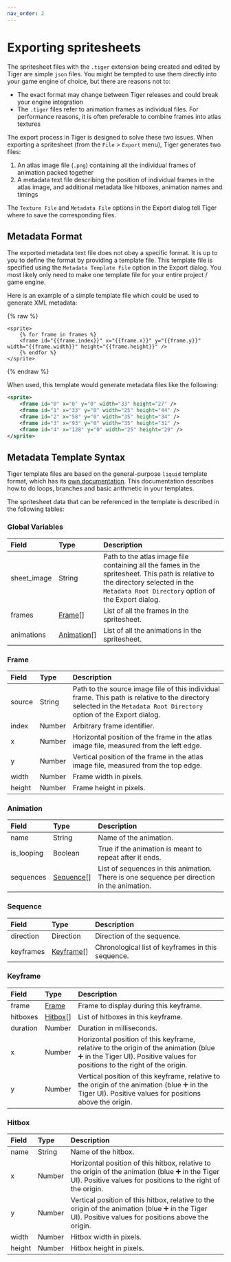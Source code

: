 ```yaml
---
nav_order: 2
---
```


# Exporting spritesheets

The spritesheet files with the `.tiger` extension being created and edited by Tiger are simple `json` files. You might be tempted to use them directly into your game engine of choice, but there are reasons not to:

- The exact format may change between Tiger releases and could break your engine integration
- The `.tiger` files refer to animation frames as individual files. For performance reasons, it is often preferable to combine frames into atlas textures

The export process in Tiger is designed to solve these two issues. When exporting a spritesheet (from the `File` > `Export` menu), Tiger generates two files:

1. An atlas image file (`.png`) containing all the individual frames of animation packed together
2. A metadata text file describing the position of individual frames in the atlas image, and additional metadata like hitboxes, animation names and timings

The `Texture File` and `Metadata File` options in the Export dialog tell Tiger where to save the corresponding files.

## Metadata Format

The exported metadata text file does not obey a specific format. It is up to you to define the format by providing a template file. This template file is specified using the `Metadata Template File` option in the Export dialog. You most likely only need to make one template file for your entire project / game engine.

Here is an example of a simple template file which could be used to generate XML metadata:

{% raw %}

```liquid
<sprite>
	{% for frame in frames %}
	<frame id="{{frame.index}}" x="{{frame.x}}" y="{{frame.y}}" width="{{frame.width}}" height="{{frame.height}}" />
	{% endfor %}
</sprite>
```

{% endraw %}

When used, this template would generate metadata files like the following:

```xml
<sprite>
	<frame id="0" x="0" y="0" width="33" height="27" />
	<frame id="1" x="33" y="0" width="25" height="44" />
	<frame id="2" x="58" y="0" width="35" height="34" />
	<frame id="3" x="93" y="0" width="35" height="31" />
	<frame id="4" x="128" y="0" width="25" height="29" />
</sprite>
```

## Metadata Template Syntax

Tiger template files are based on the general-purpose `liquid` template format, which has its [own documentation](https://shopify.github.io/liquid). This documentation describes how to do loops, branches and basic arithmetic in your templates.

The spritesheet data that can be referenced in the template is described in the following tables:

### Global Variables

| Field       | Type                      | Description                                                                                                                                                                             |
| :---------- | :------------------------ | :-------------------------------------------------------------------------------------------------------------------------------------------------------------------------------------- |
| sheet_image | String                    | Path to the atlas image file containing all the fames in the spritesheet. This path is relative to the directory selected in the `Metadata Root Directory` option of the Export dialog. |
| frames      | [Frame](#frame)[]         | List of all the frames in the spritesheet.                                                                                                                                              |
| animations  | [Animation](#animation)[] | List of all the animations in the spritesheet.                                                                                                                                          |

### Frame

| Field  | Type   | Description                                                                                                                                                           |
| :----- | :----- | :-------------------------------------------------------------------------------------------------------------------------------------------------------------------- |
| source | String | Path to the source image file of this individual frame. This path is relative to the directory selected in the `Metadata Root Directory` option of the Export dialog. |
| index  | Number | Arbitrary frame identifier.                                                                                                                                           |
| x      | Number | Horizontal position of the frame in the atlas image file, measured from the left edge.                                                                                |
| y      | Number | Vertical position of the frame in the atlas image file, measured from the top edge.                                                                                   |
| width  | Number | Frame width in pixels.                                                                                                                                                |
| height | Number | Frame height in pixels.                                                                                                                                               |

### Animation

| Field      | Type                    | Description                                                                                |
| :--------- | :---------------------- | :----------------------------------------------------------------------------------------- |
| name       | String                  | Name of the animation.                                                                     |
| is_looping | Boolean                 | True if the animation is meant to repeat after it ends.                                    |
| sequences  | [Sequence](#sequence)[] | List of sequences in this animation. There is one sequence per direction in the animation. |

### Sequence

| Field     | Type                    | Description                                       |
| :-------- | :---------------------- | :------------------------------------------------ |
| direction | Direction               | Direction of the sequence.                        |
| keyframes | [Keyframe](#keyframe)[] | Chronological list of keyframes in this sequence. |

### Keyframe

| Field    | Type                | Description                                                                                                                                                        |
| :------- | :------------------ | :----------------------------------------------------------------------------------------------------------------------------------------------------------------- |
| frame    | [Frame](#frame)     | Frame to display during this keyframe.                                                                                                                             |
| hitboxes | [Hitbox](#hitbox)[] | List of hitboxes in this keyframe.                                                                                                                                 |
| duration | Number              | Duration in milliseconds.                                                                                                                                          |
| x        | Number              | Horizontal position of this keyframe, relative to the origin of the animation (blue ➕ in the Tiger UI). Positive values for positions to the right of the origin. |
| y        | Number              | Vertical position of this keyframe, relative to the origin of the animation (blue ➕ in the Tiger UI). Positive values for positions above the origin.             |

### Hitbox

| Field  | Type   | Description                                                                                                                                                      |
| :----- | :----- | :--------------------------------------------------------------------------------------------------------------------------------------------------------------- |
| name   | String | Name of the hitbox.                                                                                                                                              |
| x      | Number | Horizontal position of this hitbox, relative to the origin of the animation (blue ➕ in the Tiger UI). Positive values for positions to the right of the origin. |
| y      | Number | Vertical position of this hitbox, relative to the origin of the animation (blue ➕ in the Tiger UI). Positive values for positions above the origin.             |
| width  | Number | Hitbox width in pixels.                                                                                                                                          |
| height | Number | Hitbox height in pixels.                                                                                                                                         |
